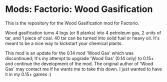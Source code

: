 # Mods: Factorio: Wood Gasification
This is the repository for the Wood Gasification mod for Factorio.

Wood gasification turns 4 logs (or 8 planks) into 4 petroleum gas, 2 units of tar, and 1 piece of coal. 40 tar can be turned into solid fuel or heavy oil. It's meant to be a nice way to kickstart your chemical plants.

This mod is an update for the 0.14 mod 'Wood Gas' which was discontinued; It's my attempt to upgrade 'Wood Gas' (0.14 only) to 0.15+ and continue the development of the mod. The original author of 'Wood Gas' may contact me if he wants me to take this down. I just wanted to have it in my 0.15+ games :)
